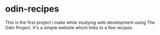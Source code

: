 # odin-recipes

This is the first project i make while studying web development using The Odin Project.
It's a simple website which links to a few recipes.
